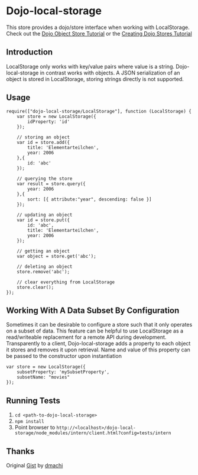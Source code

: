 [originalCode]: https://gist.github.com/880822
[dmachiGithub]: https://github.com/dmachi
[dojoStoreTutorial]: http://dojotoolkit.org/documentation/tutorials/1.8/intro_dojo_store/
[creatingStoreTutorial]: http://dojotoolkit.org/documentation/tutorials/1.8/creating_stores/

# Dojo-local-storage

This store provides a dojo/store interface when working with LocalStorage. Check out the [Dojo Object Store Tutorial][dojoStoreTutorial] or the [Creating Dojo Stores Tutorial][creatingStoreTutorial]

## Introduction

LocalStorage only works with key/value pairs where value is a string. Dojo-local-storage in contrast works with objects. A JSON serialization of an object is stored in LocalStorage, storing strings directly is not supported.

## Usage

<!-- scribble-language-hint: language-javascript -->

    require(["dojo-local-storage/LocalStorage"], function (LocalStorage) {
        var store = new LocalStorage({
            idProperty: 'id'
        });
        
        // storing an object
        var id = store.add({
            title: 'Elementarteilchen',
            year: 2006
        },{
            id: 'abc'
        });
        
        // querying the store
        var result = store.query({
            year: 2006
        },{
            sort: [{ attribute:"year", descending: false }]
        });
        
        // updating an object
        var id = store.put({
            id: 'abc',
            title: 'Elementarteilchen',
            year: 2006
        });
        
        // getting an object
        var object = store.get('abc');
        
        // deleting an object
        store.remove('abc');
        
        // clear everything from LocalStorage
        store.clear();
    });

## Working With A Data Subset By Configuration

Sometimes it can be desirable to configure a store such that it only operates on a subset of data. This feature can be helpful to use LocalStorage as a read/writeable replacement for a remote API during development. Transparently to a client, Dojo-local-storage adds a property to each object it stores and removes it upon retrieval. Name and value of this property can be passed to the constructor upon instantiation

    var store = new LocalStorage({
        subsetProperty: 'mySubsetProperty',
        subsetName: "movies"
    });

## Running Tests

1. `cd <path-to-dojo-local-storage>`
1. `npm install`
1. Point browser to `http://<localhost>/dojo-local-storage/node_modules/intern/client.html?config=tests/intern`

## Thanks

Original [Gist][originalCode] by [dmachi][dmachiGithub]

